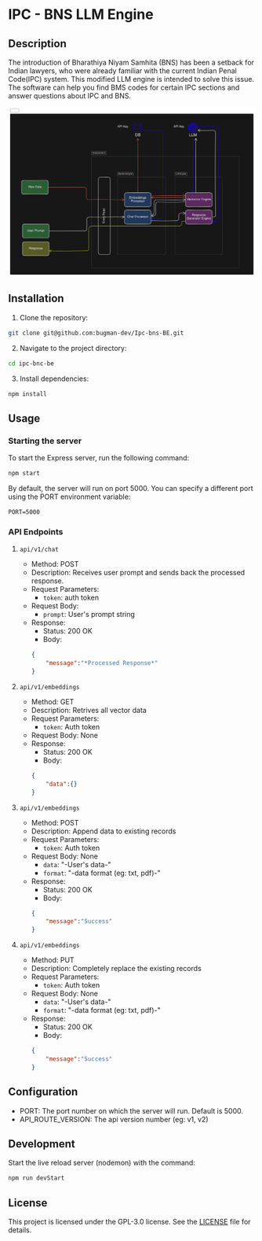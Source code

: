 # IPC - BNS LLM Engine

## Description
The introduction of Bharathiya Niyam Samhita (BNS) has been a setback for Indian lawyers, who were already familiar with the current Indian Penal Code(IPC) system. This modified LLM engine is intended to solve this issue. The software can help you find BMS codes for certain IPC sections and answer questions about IPC and BNS.

![BE Architecture Diagram](assets/images/diagram.png)

## Installation
1. Clone the repository:
```bash
git clone git@github.com:bugman-dev/Ipc-bns-BE.git
```
2. Navigate to the project directory:
```bash
cd ipc-bnc-be
```
3. Install dependencies:
```bash
npm install
```

## Usage
### Starting the server
To start the Express server, run the following command:
```bash
npm start
```
By default, the server will run on port 5000. You can specify a different port using the PORT environment variable:
```
PORT=5000
```

### API Endpoints
1. `api/v1/chat`

   - Method: POST
   - Description: Receives user prompt and sends back the processed response.
   - Request Parameters: 
       - `token`: auth token
   - Request Body:
       - `prompt`: User's prompt string
   - Response:
       - Status: 200 OK
       - Body:
       ```json
       {
           "message":"*Processed Response*"
       }
       ```
2. `api/v1/embeddings`
    - Method: GET
   - Description: Retrives all vector data
   - Request Parameters: 
       - `token`: Auth token
   - Request Body: None
   - Response:
       - Status: 200 OK
       - Body:
       ```json
       {
           "data":{}
       }
       ```
3. `api/v1/embeddings`
    - Method: POST
   - Description: Append data to existing records
   - Request Parameters: 
       - `token`: Auth token
   - Request Body: None
       - `data`: "-User's data-"
       - `format`: "-data format (eg: txt, pdf)-"
   - Response:
       - Status: 200 OK
       - Body:
       ```json
       {
           "message":"Success"
       }
       ```
4. `api/v1/embeddings`
    - Method: PUT
   - Description: Completely replace the existing records
   - Request Parameters: 
       - `token`: Auth token
   - Request Body: None
       - `data`: "-User's data-"
       - `format`: "-data format (eg: txt, pdf)-"
   - Response:
       - Status: 200 OK
       - Body:
       ```json
       {
           "message":"Success"
       }
       ```



## Configuration
 * PORT: The port number on which the server will run. Default is 5000.
 * API_ROUTE_VERSION: The api version number (eg: v1, v2)

## Development
Start the live reload server (nodemon) with the command:
```bash
npm run devStart
```

## License
This project is licensed under the GPL-3.0 license. See the [LICENSE](LICENSE) file for details.